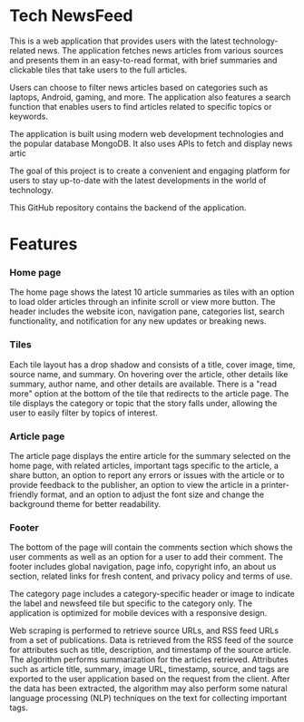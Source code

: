 # Tech NewsFeed

This is a web application that provides users with the latest technology-related news. The application fetches news articles from various sources and presents them in an easy-to-read format, with brief summaries and clickable tiles that take users to the full articles.

Users can choose to filter news articles based on categories such as laptops, Android, gaming, and more. The application also features a search function that enables users to find articles related to specific topics or keywords.

The application is built using modern web development technologies and the popular database MongoDB. It also uses APIs to fetch and display news artic

The goal of this project is to create a convenient and engaging platform for users to stay up-to-date with the latest developments in the world of technology.

This GitHub repository contains the backend of the application. 

# Features

### Home page

The home page shows the latest 10 article summaries as tiles with an option to load older articles through an infinite scroll or view more button. The header includes the website icon, navigation pane, categories list, search functionality, and notification for any new updates or breaking news. 

### Tiles

Each tile layout has a drop shadow and consists of a title, cover image, time, source name, and summary. On hovering over the article, other details like summary, author name, and other details are available. There is a "read more" option at the bottom of the tile that redirects to the article page. The tile displays the category or topic that the story falls under, allowing the user to easily filter by topics of interest. 

### Article page

The article page displays the entire article for the summary selected on the home page, with related articles, important tags specific to the article, a share button, an option to report any errors or issues with the article or to provide feedback to the publisher, an option to view the article in a printer-friendly format, and an option to adjust the font size and change the background theme for better readability. 

### Footer

The bottom of the page will contain the comments section which shows the user comments as well as an option for a user to add their comment. The footer includes global navigation, page info, copyright info, an about us section, related links for fresh content, and privacy policy and terms of use. 

The category page includes a category-specific header or image to indicate the label and newsfeed tile but specific to the category only. The application is optimized for mobile devices with a responsive design. 

Web scraping is performed to retrieve source URLs, and RSS feed URLs from a set of publications. Data is retrieved from the RSS feed of the source for attributes such as title, description, and timestamp of the source article. The algorithm performs summarization for the articles retrieved. Attributes such as article title, summary, image URL, timestamp, source, and tags are exported to the user application based on the request from the client. After the data has been extracted, the algorithm may also perform some natural language processing (NLP) techniques on the text for collecting important tags.
